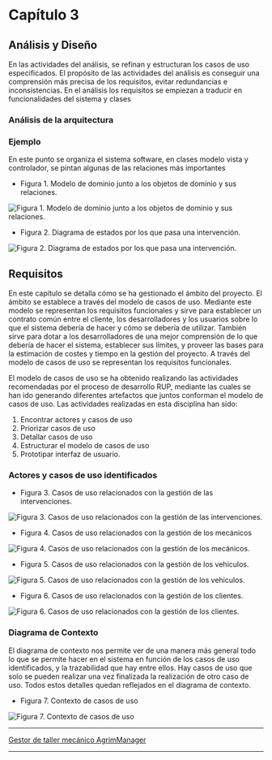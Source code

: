 # Capítulo 3

## Análisis y Diseño
En las actividades del análisis, se refinan y estructuran los casos de uso especificados. El propósito de las actividades del análisis es conseguir una comprensión más precisa de los requisitos, evitar redundancias e inconsistencias. En el análisis los requisitos se empiezan a traducir en funcionalidades del sistema y clases

### Análisis de la arquitectura

### Ejemplo
En este punto se organiza el sistema software, en clases modelo vista y controlador, se pintan algunas de las relaciones más importantes 

* Figura 1. Modelo de dominio junto a los objetos de dominio y sus relaciones.

![Figura 1. Modelo de dominio junto a los objetos de dominio y sus relaciones.](https://user-images.githubusercontent.com/22343642/226901522-95543eba-9204-4cbf-8344-11fc196ed6c0.png)

* Figura 2.  Diagrama de estados por los que pasa una intervención.

![Figura 2.  Diagrama de estados por los que pasa una intervención.](https://user-images.githubusercontent.com/22343642/226903056-48c5bc17-cba7-4fd3-88c9-a40d23616af1.png)

## Requisitos

En este capítulo se detalla cómo se ha gestionado el ámbito del proyecto. El ámbito se establece a través del modelo de casos de uso. Mediante este modelo se representan los requisitos funcionales y sirve para establecer un contrato común entre el cliente, los desarrolladores y los usuarios sobre lo que el sistema debería de hacer y cómo se debería de utilizar. También sirve para dotar a los desarrolladores de una mejor comprensión de lo que debería de hacer el sistema, establecer sus límites, y proveer las bases para la estimación de costes y tiempo en la gestión del proyecto. A través del modelo de casos de uso se representan los requisitos funcionales.

El modelo de casos de uso se ha obtenido realizando las actividades recomendadas por el proceso de desarrollo RUP, mediante las cuales se han ido generando diferentes artefactos que juntos conforman el modelo de casos de uso. Las actividades realizadas en esta disciplina han sido:

1. Encontrar actores y casos de uso
2. Priorizar casos de uso
3. Detallar casos de uso
4. Estructurar el modelo de casos de uso
5. Prototipar interfaz de usuario.

### Actores y casos de uso identificados

* Figura 3. Casos de uso relacionados con la gestión de las intervenciones.

![Figura 3. Casos de uso relacionados con la gestión de las intervenciones.](https://user-images.githubusercontent.com/22343642/226904201-b239a26c-31e6-4403-af75-c3126b204f74.png)

* Figura 4. Casos de uso relacionados con la gestión de los mecánicos

![Figura 4. Casos de uso relacionados con la gestión de los mecánicos.](https://user-images.githubusercontent.com/22343642/226904323-03dd3e03-68f8-4f6c-951f-dfad54957255.png)

* Figura 5. Casos de uso relacionados con la gestión de los vehiculos.

![Figura 5. Casos de uso relacionados con la gestión de los vehiculos.](https://user-images.githubusercontent.com/22343642/226904360-b42041c6-2a80-4321-9337-f16c13f75d60.png)

* Figura 6. Casos de uso relacionados con la gestión de los clientes.

![Figura 6. Casos de uso relacionados con la gestión de los clientes.](https://user-images.githubusercontent.com/22343642/226904390-0b18d1d4-28ac-448d-92ed-3fc428f754d0.png)

### Diagrama de Contexto

El diagrama de contexto nos permite ver de una manera más general todo lo que se permite hacer en el sistema en función de los casos de uso identificados, y la trazabilidad que hay entre ellos. Hay casos de uso que solo se pueden realizar una vez finalizada la realización de otro caso de uso. Todos estos detalles quedan reflejados en el diagrama de contexto.

* Figura 7. Contexto de casos de uso

![Figura 7. Contexto de casos de uso](https://user-images.githubusercontent.com/22343642/226904785-9d476899-8937-4813-91b5-935f02f828db.png)

***
[Gestor de taller mecánico AgrimManager](https://www.notion.so/Gestor-de-taller-mec-nico-AgrimManager-a8d44826c2494e15bcb235fc1019938d#cd1d79dbac4146888d6f57438e934567)
***
